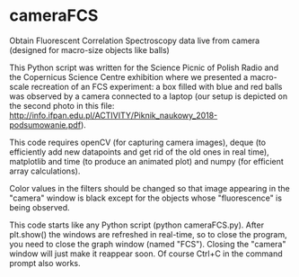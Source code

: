 # cameraFCS
Obtain Fluorescent Correlation Spectroscopy data live from camera (designed for macro-size objects like balls)

This Python script was written for the Science Picnic of Polish Radio and the Copernicus Science Centre exhibition where we presented a macro-scale recreation of an FCS experiment: a box filled with blue and red balls was observed by a camera connected to a laptop (our setup is depicted on the second photo in this file: http://info.ifpan.edu.pl/ACTIVITY/Piknik_naukowy_2018-podsumowanie.pdf).

This code requires openCV (for capturing camera images), deque (to efficiently add new datapoints and get rid of the old ones in real time), matplotlib and time (to produce an animated plot) and numpy (for efficient array calculations).

Color values in the filters should be changed so that image appearing in the "camera" window is black except for the objects whose "fluorescence" is being observed.

This code starts like any Python script (python cameraFCS.py). After plt.show() the windows are refreshed in real-time, so to close the program, you need to close the graph window (named "FCS"). Closing the "camera" window will just make it reappear soon. Of course Ctrl+C in the command prompt also works.
